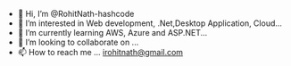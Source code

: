 - 👋 Hi, I’m @RohitNath-hashcode
- 👀 I’m interested in Web development, .Net,Desktop Application, Cloud...
- 🌱 I’m currently learning AWS, Azure and ASP.NET...
- 💞️ I’m looking to collaborate on ...
- 📫 How to reach me ...
irohitnath@gmail.com
<!---
RohitNath-hashcode/RohitNath-hashcode is a ✨ special ✨ repository because its `README.md` (this file) appears on your GitHub profile.
You can click the Preview link to take a look at your changes.
--->

